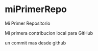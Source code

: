# miPrimerRepo

Mi Primer Repositorio

Mi primera contribucion local para GitHub

un commit mas desde github
